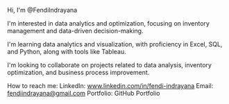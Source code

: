 Hi, I'm @FendiIndrayana

I'm interested in data analytics and optimization, focusing on inventory management and data-driven decision-making.

I'm learning data analytics and visualization, with proficiency in Excel, SQL, and Python, along with tools like Tableau.

I'm looking to collaborate on projects related to data analysis, inventory optimization, and business process improvement.

How to reach me:
LinkedIn: www.linkedin.com/in/fendi-indrayana
Email: fendiindrayana@gmail.com
Portfolio: GitHub Portfolio
